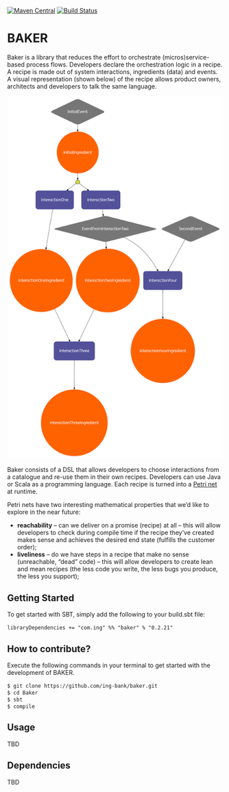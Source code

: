 [![Maven Central](https://maven-badges.herokuapp.com/maven-central/com.ing/baker_2.11/badge.svg?style=plastic)](https://maven-badges.herokuapp.com/maven-central/com.ing/baker_2.11)
[![Build Status](https://api.travis-ci.org/ing-bank/baker.png?branch=master)](https://travis-ci.org/ing-bank/baker)

# BAKER

Baker is a library that reduces the effort to orchestrate (micros)service-based process flows.
Developers declare the orchestration logic in a recipe.
A recipe is made out of system interactions, ingredients (data) and events.
A visual representation (shown below) of the recipe allows product owners, architects and developers to talk the same language.


![](TestRecipe.png)


Baker consists of a DSL that allows developers to choose interactions from a catalogue and re-use them in their own recipes.
Developers can use Java or Scala as a programming language. Each recipe is turned into a [Petri net](https://www.wikiwand.com/en/Petri_net) at runtime.

Petri nets have two interesting mathematical properties that we’d like to explore in the near future:
- **reachability** – can we deliver on a promise (recipe) at all – this will allow developers to check during compile time if the recipe they’ve created makes sense and achieves the desired end state (fulfills the customer order);
- **liveliness** – do we have steps in a recipe that make no sense (unreachable, “dead” code) – this will allow developers to create lean and mean recipes (the less code you write, the less bugs you produce, the less you support);

## Getting Started


To get started with SBT, simply add the following to your build.sbt file:

```
libraryDependencies += "com.ing" %% "baker" % "0.2.21"
```

## How to contribute?

Execute the following commands in your terminal to get started with the development of BAKER.


```
$ git clone https://github.com/ing-bank/baker.git
$ cd Baker
$ sbt
$ compile
```


## Usage

TBD

## Dependencies


TBD
